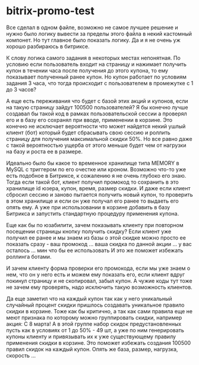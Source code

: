 # bitrix-promo-test
Все сделал в одном файле, возможно не самое лучшее решение и нужно было логику вывести за пределы этого файла в некий кастомный компонет. 
Но тут главное было показать логику. Да и я не очень уж хорошо разбираюсь в битриксе.

К слову логика самого задания в некоторых местах непонятная. 
По условию если пользователь входит на страницу и нажимает получить купон в течении часа после получения до этого купона, 
то ему показывает полученный ранее купон. Но купон работает по условиям задания 3 часа, 
что тогда происходит с пользователем в промежутке с 1 до 3 часов? 

А еще есть переживания что будет с базой этих акций и купонов, если на такую страницу зайдут 100500 пользователей? 
Я бы конечно лучше создавал бы такой код в рамках пользовательской сессии а проверял его и в базу его сохранял 
при вводе, применении в корзине. Это конечно не исключает вероятности что может найдется некий ушлый клиент (бот) 
который будет сбрасывать свою сессию и роллить страницу для получения максимальной скидки 50%. Но все равно 
даже с такой вероятностью ущерба от этого меньше будет чем от нагрузки на базу и роста ее в размере. 

Идеально было бы какое то временное хранилище типа MEMORY в MySQL c триггером по его очестке или кроном. 
Возможно что-то уже есть подобное в Битриксе, к сожалению я не очень глубоко его знаю. Тогда если такой бот, клиент 
получил промокод то сохранить в это хранилище id юзера, купон, время, размер скидки. И даже если клиент сбросил сессию и заново
пытается получить новый купон, то проверить в этом хранилище и если он уже получал его ранее то выдаеть его опять ему. 
А уже при использовании в корзине добавить в базу Битрикса и запустить стандартную процедуру применения купона.

Еще как бы по юзабилити, зачем показывать клиенту при повторном посещении страницы кнопку получить скидку? 
Если клиент уже получил ее ранее и мы знаем из базы о этой скидке можно просто ее показать сразу - ваш промокод ... 
ваша скидка по данной акции ... у вас осталось ... мин что бы ее использовать 
И это же поможет избежать роллинга ботами. 

И зачем клиенту форма проверки его промокода, если мы уже знаем о нем, что он у него есть и можем ему показать его, если клиент 
вдруг покинул страницу и не скопировал, забыл купон. А чужие коды тут тоже не зачем ему проверять, надо исключить такую возможность 
клиентов.

Да еще заметил что на каждый купон так как у него уникальный случайный процент скидки пришлось создавать 
уникальное правило скидки в корзине. Тоже как бы критично, а так как сами правила еще не меют признака по которому можно группировать скидки, например акция: С 8 марта! 
А в этой группе набор скидок предустановленных пусть как в условиях от 1 до 50% - 49 шт, а уже по ним
генерировать купоны клиенту и привязывать их к уже существующему правилу применения скидки в корзине. 
Это поможет избежать создания 100500 правил скидок на каждый купон. Опять же база, размер, нагрузка, скорость ...

